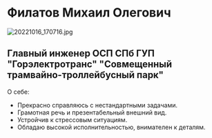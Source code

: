 # Филатов Михаил Олегович
![20221016_170716.jpg](https://disk.yandex.ru/i/V-z7ru1-499rDA)

## Главный инженер ОСП СПб ГУП "Горэлектротранс" "Совмещенный трамвайно-троллейбусный парк"

О себе:
- Прекрасно справляюсь с нестандартными задачами.
- Грамотная речь и презентабельный внешний вид.
- Устройчив к стрессовым ситуациям.
- Обладаю высокой исполнительностью, внимателен к деталям.